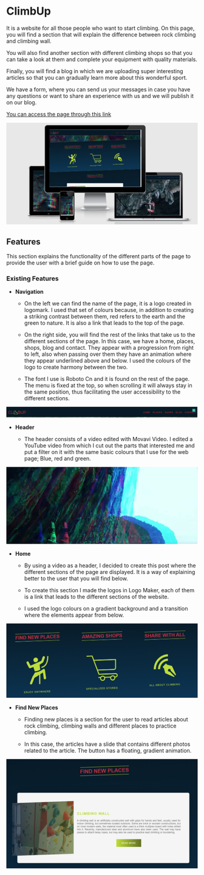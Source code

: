  # ClimbUp

It is a website for all those people who want to start climbing. On this page, you will find a section that will explain the difference between rock climbing and climbing wall.

You will also find another section with different climbing shops so that you can take a look at them and complete your equipment with quality materials.

Finally, you will find a blog in which we are uploading super interesting articles so that you can gradually learn more about this wonderful sport.

We have a form, where you can send us your messages in case you have any questions or want to share an experience with us and we will publish it on our blog.

[You can access the page through this link](https://alopmel.github.io/ClimbUp/)

<img src="assets/img/readme/climUp-responsive.png" width="800">

## Features
This section explains the functionality of the different parts of the page to provide the user with a brief guide on how to use the page.
### Existing Features

* **Navigation**

  * On the left we can find the name of the page, it is a logo created in logomark. I used that set of colours because, in addition to creating a striking contrast between them, red refers to the earth and the green to nature. It is also a link that leads to the top of the page.
     
  * On the right side, you will find the rest of the links that take us to the different sections of the page. In this case, we have a home, places, shops, blog and contact. They appear with a progression from right to left, also when passing over them they have an animation where they appear underlined above and below. I used the colours of the logo to create harmony between the two.
     
  * The font I use is Roboto Cn and it is found on the rest of the page. The menu is fixed at the top, so when scrolling it will always stay in the same position, thus facilitating the user accessibility to the different sections.

<img src="assets/img/readme/navbar.png">

* **Header**
 
  * The header consists of a video edited with Movavi Video. I edited a YouTube video from which I cut out the parts that interested me and put a filter on it with the same basic colours that I use for the web page; Blue, red and green.

<img src="assets/img/readme/video-header.png">

* **Home**

  * By using a video as a header, I decided to create this post where the different sections of the page are displayed. It is a way of explaining better to the user that you will find below.

  * To create this section I made the logos in Logo Maker, each of them is a link that leads to the different sections of the website.

  * I used the logo colours on a gradient background and a transition where the elements appear from below.

<img src="assets/img/readme/first-section.png">

* **Find New Places**

  * Finding new places is a section for the user to read articles about rock climbing, climbing walls and different places to practice climbing.

  * In this case, the articles have a slide that contains different photos related to the article. The button has a floating, gradient animation.

<img src="assets/img/readme/second-section.png">
  
